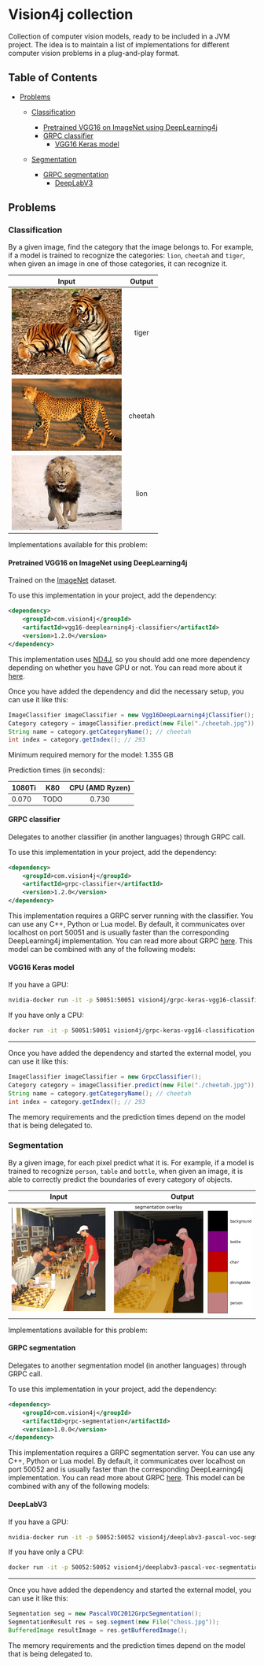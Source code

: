 # Vision4j collection
Collection of computer vision models, ready to be included in a JVM project. The idea is to maintain
a list of implementations for different computer vision problems in a plug-and-play format.

## Table of Contents
- [Problems](#problems)
  - [Classification](#classification)
    - [Pretrained VGG16 on ImageNet using DeepLearning4j](#pretrained-vgg16-on-imagenet-using-deeplearning4j)
    - [GRPC classifier](#grpc-classifier)
      - [VGG16 Keras model](#vgg16-keras-model)


  - [Segmentation](#segmentation)
    - [GRPC segmentation](#grpc-segmentation)
      - [DeepLabV3](#deeplabv3)




## Problems


### Classification

By a given image, find the category that the image belongs to. For example, if a model is trained to recognize
the categories: `lion`, `cheetah` and `tiger`, when given an image in one of those categories, it can recognize it.

| Input        | Output
| ------------- |:-------------:|
| ![alt text](img/tiger.resized.jpg) | tiger
| ![alt text](img/cheetah.resized.jpg) | cheetah
| ![alt text](img/lion.resized.jpg) | lion


Implementations available for this problem:

#### Pretrained VGG16 on ImageNet using DeepLearning4j

Trained on the [ImageNet](www.image-net.org/) dataset.

To use this implementation in your project, add the dependency:
```xml
<dependency>
    <groupId>com.vision4j</groupId>
    <artifactId>vgg16-deeplearning4j-classifier</artifactId>
    <version>1.2.0</version>
</dependency>
```

This implementation uses [ND4J](https://nd4j.org/), so you should add one more dependency depending on whether 
you have GPU or not. You can read more about it [here](https://nd4j.org/getstarted).



Once you have added the dependency and did the necessary setup, you can use it like this:

```java
ImageClassifier imageClassifier = new Vgg16DeepLearning4jClassifier();
Category category = imageClassifier.predict(new File("./cheetah.jpg"));
String name = category.getCategoryName(); // cheetah
int index = category.getIndex(); // 293
```

Minimum required memory for the model: 1.355 GB

Prediction times (in seconds):

| 1080Ti  | K80  | CPU (AMD Ryzen)
| ------------- |:-------------:|:-------------:|
| 0.070 | TODO | 0.730

#### GRPC classifier

Delegates to another classifier (in another languages) through GRPC call.

To use this implementation in your project, add the dependency:
```xml
<dependency>
    <groupId>com.vision4j</groupId>
    <artifactId>grpc-classifier</artifactId>
    <version>1.2.0</version>
</dependency>
```

This implementation requires a GRPC server running with the classifier. You can use any C++, Python or Lua model. By default, it communicates over localhost on port 50051 and is usually faster than the corresponding DeepLearning4j implementation.
You can read more about GRPC [here](https://grpc.io/).
This model can be combined with any of the following models:

#### VGG16 Keras model
If you have a GPU:

```bash
nvidia-docker run -it -p 50051:50051 vision4j/grpc-keras-vgg16-classification:gpu
```

If you have only a CPU:

```bash
docker run -it -p 50051:50051 vision4j/grpc-keras-vgg16-classification
```
---

Once you have added the dependency and started the external model, you can use it like this:

```java
ImageClassifier imageClassifier = new GrpcClassifier();
Category category = imageClassifier.predict(new File("./cheetah.jpg"));
String name = category.getCategoryName(); // cheetah
int index = category.getIndex(); // 293
```

The memory requirements and the prediction times depend on the model that is being delegated to.



### Segmentation

By a given image, for each pixel predict what it is. For example, if a model is trained to recognize
`person`, `table` and `bottle`, when given an image, it is able to correctly predict the boundaries of every category of objects.

| Input        | Output
| ------------- |:-------------:|
| ![alt text](img/seans.jpg) | ![alt text](img/segmentation_overlay.jpg)


Implementations available for this problem:

#### GRPC segmentation

Delegates to another segmentation model (in another languages) through GRPC call.

To use this implementation in your project, add the dependency:
```xml
<dependency>
    <groupId>com.vision4j</groupId>
    <artifactId>grpc-segmentation</artifactId>
    <version>1.0.0</version>
</dependency>
```

This implementation requires a GRPC segmentation server. You can use any C++, Python or Lua model. By default, it communicates over localhost on port 50052 and is usually faster than the corresponding DeepLearning4j implementation.
You can read more about GRPC [here](https://grpc.io/).
This model can be combined with any of the following models:

#### DeepLabV3
If you have a GPU:

```bash
nvidia-docker run -it -p 50052:50052 vision4j/deeplabv3-pascal-voc-segmentation:gpu
```

If you have only a CPU:

```bash
docker run -it -p 50052:50052 vision4j/deeplabv3-pascal-voc-segmentation
```
---

Once you have added the dependency and started the external model, you can use it like this:

```java
Segmentation seg = new PascalVOC2012GrpcSegmentation();
SegmentationResult res = seg.segment(new File("chess.jpg"));
BufferedImage resultImage = res.getBufferedImage();
```

The memory requirements and the prediction times depend on the model that is being delegated to.



